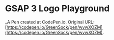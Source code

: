 # GSAP 3 Logo Playground
 _A Pen created at CodePen.io. Original URL: [https://codepen.io/GreenSock/pen/wvwXOZM](https://codepen.io/GreenSock/pen/wvwXOZM).

 
